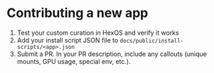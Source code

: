 # Contributing a new app

1. Test your custom curation in HexOS and verify it works
2. Add your install script JSON file to `docs/public/install-scripts/<app>.json`
3. Submit a PR.  In your PR description, include any callouts (unique mounts, GPU usage, special env, etc.).

